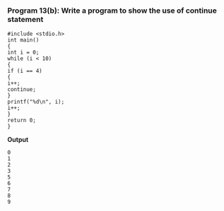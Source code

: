 ### Program 13(b): Write a program to show the use of continue statement
```
#include <stdio.h>
int main() 
{
int i = 0;
while (i < 10) 
{
if (i == 4) 
{
i++;
continue;
}
printf("%d\n", i);
i++;
} 
return 0;
}
```
**Output**
```
0
1
2
3
5
6
7
8
9
```
